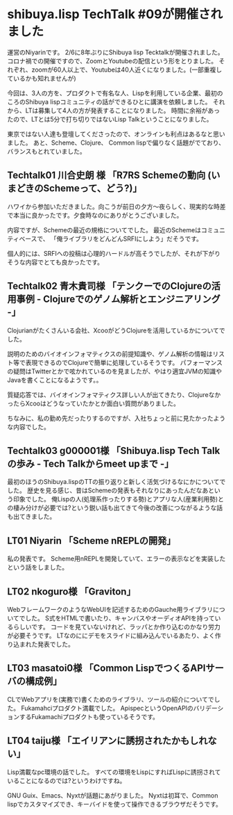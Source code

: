 
# shibuya.lisp TechTalk #09が開催されました
運営のNiyarinです。
2/6に8年ぶりにShibuya lisp Tecktalkが開催されました。
コロナ禍での開催ですので、ZoomとYoutubeの配信という形をとりました。
それぞれ、zoomが60人以上で、Youtubeは40人近くになりました。(一部重複しているかも知れませんが)

今回は、3人の方を、プロダクトで有名な人、Lispを利用している企業、最初のころのShibuya lispコミュニティの話ができるひとに講演を依頼しました。
それから、LTは募集して4人の方が発表することになりました。
時間に余裕があったので、LTとは5分で打ち切りではないLisp Talkということになりました。

東京ではない人達も登壇してくださったので、オンラインも利点はあるなと思いました。
あと、Scheme、Clojure、 Common lispで偏りなく話題がでており、バランスもとれていました。


## Techtalk01 川合史朗 様 「R7RS Schemeの動向 (いまどきのSchemeって、どう?)」
ハワイから参加いただきました。向こうが前日の夕方〜夜らしく、現実的な時差で本当に良かったです。夕食時なのにありがとうございました。

内容ですが、Schemeの最近の規格についてでした。
最近のSchemeはコミュニティベースで、 「俺ライブラリをどんどんSRFIにしよう」だそうです。

個人的には、SRFIへの投稿は心理的ハードルが高そうでしたが、それが下がりそうな内容でとても良かったです。

## Techtalk02  青木貴司様 「テンクーでのClojureの活用事例 - Clojureでのゲノム解析とエンジニアリング -」
Clojurianがたくさんいる会社、XcooがどうClojureを活用しているかについてでした。

説明のためのバイオインフォマティクスの前提知識や、ゲノム解析の情報はリスト等で表現できるのでClojureで簡単に処理しているそうです。
パフォーマンスの疑問はTwitterとかで呟かれているのを見ましたが、やはり適宜JVMの知識やJavaを書くことになるようです。。

質疑応答では、バイオインフォマティクス詳しい人が出てきたり、ClojureなかったらXcooはどうなっていたかとか面白い質問がありました。

ちなみに、私の勤め先だったりするのですが、入社ちょっと前に見たかったような内容でした。

## Techtalk03 g000001様 「Shibuya.lisp Tech Talkの歩み - Tech Talkからmeet upまで -」
最初のほうのShibuya.lispのTTの振り返りと新しく活気づけるなにかについてでした。
歴史を見る感じ、昔はSchemeの発表もそれなりにあったんだなあという印象でした。
俺Lispの人(処理系作ったりする勢)とアプリな人(産業利用勢)との棲み分けが必要では?という鋭い話も出てきて今後の改善につながるような話も出てきました。

## LT01 Niyarin 「Scheme nREPLの開発」
私の発表です。
Scheme用nREPLを開発していて、エラーの表示などを実装したという話をしました。

## LT02 nkoguro様 「Graviton」
WebフレームワークのようなWebUIを記述するためのGauche用ライブラリについてでした。
S式をHTMLで書いたり、キャンバスやオーディオAPIを持っているらしいです。
コードを見ていないけれど、ラッパとか作り込むのかなり労力が必要そうです。
LTなのににデモをスライドに組み込んでいるあたり、よく作り込まれた発表でした。

## LT03 masatoi0様 「Common LispでつくるAPIサーバの構成例」
CLでWebアプリを(実務で)書くためのライブラリ、ツールの紹介についてでした。
Fukamahciプロダクト満載でした。
ApispecというOpenAPIのバリデーションするFukamachiプロダクトも使っているそうです。

## LT04 taiju様 「エイリアンに誘拐されたかもしれない」
Lisp満載なpc環境の話でした。
すべての環境をLispにすればLispに誘拐されていることになるのでは?というわけですね。

GNU Guix、Emacs、Nyxtが話題にあがりました。
Nyxtは初耳で、Common lispでカスタマイズでき、キーバイドを使って操作できるブラウザだそうです。
